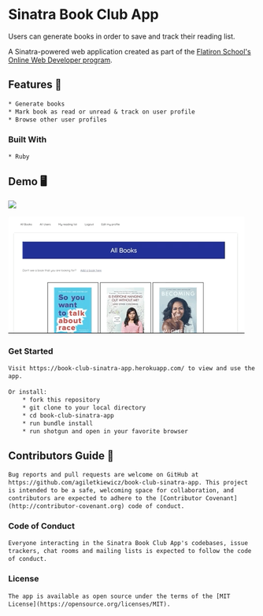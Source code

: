 # Sinatra Book Club App


Users can generate books in order to save and track their reading list.

A Sinatra-powered web application created as part of the [Flatiron School's Online Web Developer program](https://flatironschool.com/).


## Features 🌟

    * Generate books
    * Mark book as read or unread & track on user profile
    * Browse other user profiles

### Built With 

    * Ruby


## Demo 🖥

![](add-books.gif)

![](create-book.gif)

### Get Started

    Visit https://book-club-sinatra-app.herokuapp.com/ to view and use the app.

    Or install:
        * fork this repository
        * git clone to your local directory
        * cd book-club-sinatra-app
        * run bundle install
        * run shotgun and open in your favorite browser



## Contributors Guide 👋

    Bug reports and pull requests are welcome on GitHub at https://github.com/agiletkiewicz/book-club-sinatra-app. This project is intended to be a safe, welcoming space for collaboration, and contributors are expected to adhere to the [Contributor Covenant](http://contributor-covenant.org) code of conduct.

### Code of Conduct

    Everyone interacting in the Sinatra Book Club App's codebases, issue trackers, chat rooms and mailing lists is expected to follow the code of conduct.

### License

    The app is available as open source under the terms of the [MIT License](https://opensource.org/licenses/MIT).
